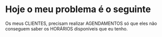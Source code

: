 # Hoje o meu problema é o seguinte

Os meus CLIENTES, precisam realizar AGENDAMENTOS
só que eles não conseguem saber os HORÁRIOS
disponíveis que eu tenho.
